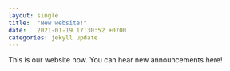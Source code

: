 ```yaml
---
layout: single
title:  "New website!"
date:   2021-01-19 17:30:52 +0700
categories: jekyll update
---
```


This is our website now. You can hear new announcements here!
